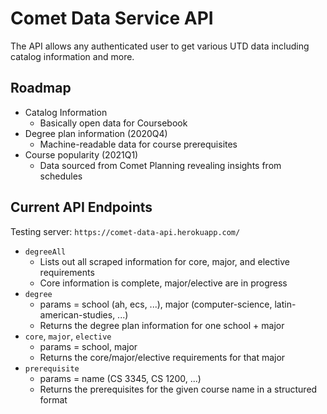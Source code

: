 # Comet Data Service API
The API allows any authenticated user to get various UTD data including catalog
information and more.

## Roadmap
- Catalog Information
  - Basically open data for Coursebook
- Degree plan information (2020Q4)
  - Machine-readable data for course prerequisites
- Course popularity (2021Q1)
  - Data sourced from Comet Planning revealing insights from schedules

## Current API Endpoints

Testing server: `https://comet-data-api.herokuapp.com/`

- `degreeAll`
  - Lists out all scraped information for core, major, and elective requirements
  - Core information is complete, major/elective are in progress
- `degree`
  - params = school (ah, ecs, ...), major (computer-science, latin-american-studies, ...)
  - Returns the degree plan information for one school + major
- `core`, `major`, `elective`
  - params = school, major
  - Returns the core/major/elective requirements for that major
- `prerequisite`
  - params = name (CS 3345, CS 1200, ...)
  - Returns the prerequisites for the given course name in a structured format
